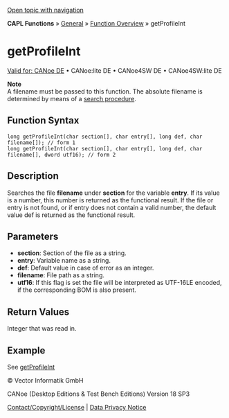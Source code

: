 [Open topic with navigation](../../../../../CANoeDEFamily.htm#Topics/CAPLFunctions/Other/Functions/CAPLfunctionGetProFileInt.md)

**CAPL Functions** » [General](../CAPLGeneralStartPage.md) » [Function Overview](../CAPLfunctionsGeneralOverview.md) » getProfileInt

# getProfileInt

[Valid for: CANoe DE](../../../Shared/FeatureAvailability.md) • CANoe:lite DE • CANoe4SW DE • CANoe4SW:lite DE

**Note**  
A filename must be passed to this function. The absolute filename is determined by means of a [search procedure](../CAPLfunctionsFileSearchProcedure.md).

## Function Syntax

```plaintext
long getProfileInt(char section[], char entry[], long def, char filename[]); // form 1
long getProfileInt(char section[], char entry[], long def, char filename[], dword utf16); // form 2
```

## Description

Searches the file **filename** under **section** for the variable **entry**. If its value is a number, this number is returned as the functional result. If the file or entry is not found, or if entry does not contain a valid number, the default value def is returned as the functional result.

## Parameters

- **section**: Section of the file as a string.
- **entry**: Variable name as a string.
- **def**: Default value in case of error as an integer.
- **filename**: File path as a string.
- **utf16**: If this flag is set the file will be interpreted as UTF-16LE encoded, if the corresponding BOM is also present.

## Return Values

Integer that was read in.

## Example

See [getProfileInt](CAPLfunctionsExampleProfile.md)

© Vector Informatik GmbH

CANoe (Desktop Editions & Test Bench Editions) Version 18 SP3

[Contact/Copyright/License](../../../Shared/ContactCopyrightLicense.md) | [Data Privacy Notice](https://www.vector.com/int/en/company/get-info/privacy-policy/)